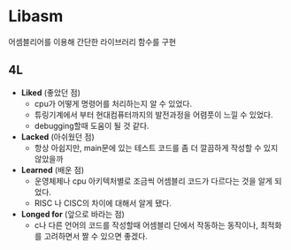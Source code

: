 # Libasm
어셈블리어를 이용해 간단한 라이브러리 함수를 구현

## 4L
- **Liked** (좋았던 점)
  - cpu가 어떻게 명령어를 처리하는지 알 수 있었다.
  - 튜링기계에서 부터 현대컴퓨터까지의 발전과정을 어렴풋이 느낄 수 있었다.
  - debugging할때 도움이 될 것 같다.
- **Lacked** (아쉬웠던 점)
  - 항상 아쉽지만, main문에 있는 테스트 코드를 좀 더 깔끔하게 작성할 수 있지 않았을까
- **Learned** (배운 점)
  - 운영체제나 cpu 아키텍처별로 조금씩 어셈블리 코드가 다르다는 것을 알게 되었다.
  - RISC 나 CISC의 차이에 대해서 알게 됐다.
- **Longed for** (앞으로 바라는 점)
  - c나 다른 언어의 코드를 작성할때 어셈블리 단에서 작동하는 동작이나, 최적화를 고려하면서 짤 수 있으면 좋겠다.
